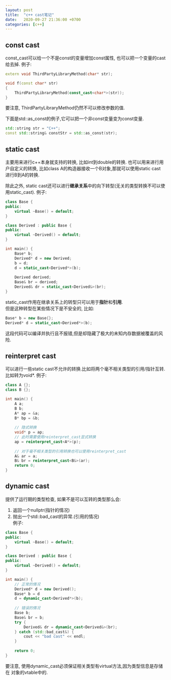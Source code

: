 ```yaml
---
layout: post
title:  "c++ cast笔记"
date:   2020-09-27 21:36:00 +0700
categories: [c++]
---
```


## const cast
const_cast可以给一个不是const的变量增加const属性, 也可以把一个变量的cast给去掉.
例子:
```cpp
extern void ThirdPartyLibraryMethod(char* str);

void f(const char* str)
{
    ThirdPartyLibraryMethod(const_cast<char*>(str));
}
```
要注意, ThirdPartyLibraryMethod仍然不可以修改参数的值.

下面是std::as_const的例子,它可以把一个非const变量变为const变量.
```cpp
std::string str = "C++";
const std::string& constStr = std::as_const(str);
```


## static cast
主要用来进行c++本身就支持的转换, 比如int到double的转换.
也可以用来进行用户自定义的转换, 比如class A的构造器接收一个B对象,那就可以使用static cast
进行B到A的转换.

除此之外, static cast还可以进行**继承关系**中的向下转型(无关的类型转换不可以使用static_cast).
例子:
```cpp
class Base {
public:
    virtual ~Base() = default;    
}

class Derived : public Base {
public:
    virtual ~Derived() = default;
}

int main() {
    Base* b;
    Derived* d = new Derived;
    b = d;
    d = static_cast<Derived*>(b);
    
    Derived derived;
    Base& br = derived;
    Derived& dr = static_cast<Derived&>(br);
}
```
static_cast作用在继承关系上的转型只可以用于**指针**和**引用**.  
但是这种转型在某些情况下是不安全的, 比如:
```cpp
Base* b = new Base{};
Derived* d = static_cast<Derived*>(b);
```
这段代码可以编译并执行且不报错,但是却隐藏了极大的未知内存数据被覆盖的风险.

## reinterpret cast
可以进行一些static cast不允许的转换.比如将两个毫不相关类型的引用/指针互转.
比如转为void*.
例子:
```cpp
class A {};
class B {};

int main() {
    A a;
    B b;
    A* ap = &a;
    B* bp = &b;
    
    // 隐式转换
    void* p = ap;
    // 此时需要使用reinterpret_cast显式转换
    ap = reinterpret_cast<A*>(p);
    
    // 对于毫不相关类型的引用转换也可以使用reinterpret_cast
    A& ar = a;
    B& br = reinterpret_cast<B&>(ar);
    return 0;
}
```

## dynamic cast
提供了运行期的类型检查, 如果不是可以互转的类型那么会:
1. 返回一个nullptr(指针的情况)
2. 抛出一个std::bad_cast的异常.(引用的情况)  
例子:
```cpp
class Base {
public:
    virtual ~Base() = default;    
}

class Derived : public Base {
public:
    virtual ~Derived() = default;
}

int main() {
    // 正常的情况
    Derived* d = new Derived();
    Base* b = d
    d = dynamic_cast<Derived*>(b);
    
    // 错误的情况
    Base b;
    Base& br = b;
    try {
        Derived& dr = dynamic_cast<Derived&>(br);
    } catch (std::bad_cast&) {
        cout << "bad cast" << endl;
    }
    
    return 0;
}
```
要注意, 使用dynamic_cast必须保证相关类型有virtual方法,因为类型信息是存储在
对象的vtable中的.
